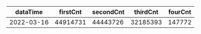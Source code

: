 |dataTime|firstCnt|secondCnt|thirdCnt|fourCnt|
|-|-|-|-|-|
|2022-03-16|44914731|44443726|32185393|147772|